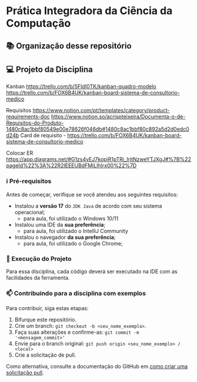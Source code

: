 # Prática Integradora da Ciência da Computação

## 📚 Organização desse repositório

## 💻 Projeto da Disciplina
Kanban
https://trello.com/b/5FldI0TK/kanban-quadro-modelo
https://trello.com/b/FOX6B4UK/kanban-board-sistema-de-consultorio-medico

Requisitos
https://www.notion.com/pt/templates/category/product-requirements-doc
https://www.notion.so/acrispteixeira/Documenta-o-de-Requisitos-do-Produto-1480c8ac1bbf80549e00e78626f046db#1480c8ac1bbf80c892a5d2d0edc0d24b
Card de requisito - https://trello.com/b/FOX6B4UK/kanban-board-sistema-de-consultorio-medico


Colocar ER
https://app.diagrams.net/#G1zs4vEJ7kopiR1pTRi_IrjtNzweYTJXgJ#%7B%22pageId%22%3A%22R2lEEEUBdFMjLlhIrx00%22%7D

### ℹ️ Pré-requisitos

Antes de começar, verifique se você atendeu aos seguintes requisitos:

* Instalou a **versão 17** do `JDK Java` de acordo com seu sistema operacional;
  * para aula, foi utilizado o Windows 10/11
* Instalou uma IDE da **sua preferência**;
  * para aula, foi utilizado o IntelliJ Community
* Instalou o navegador **da sua preferência**;
  * para aula, foi utilizado o Google Chrome;

### 🚀 Execução do Projeto

Para essa disciplina, cada código deverá ser executado na IDE com as facilidades da ferramenta.

### 📫 Contribuindo para a disciplina com exemplos
<!---Se você foi aluno dessa disciplina e deseja contribuir com ajustes e/ou funcionalidades entre em contato com o responsável da sua aula e considere a criação de um arquivo CONTRIBUTING.md separado--->
Para contribuir, siga estas etapas:

1. Bifurque este repositório.
2. Crie um branch: `git checkout -b <seu_nome_exemplo>`.
3. Faça suas alterações e confirme-as: `git commit -m '<mensagem_commit>'`
4. Envie para o branch original: `git push origin <seu_nome_exemplo> / <local>`
5. Crie a solicitação de pull.

Como alternativa, consulte a documentação do GitHub em [como criar uma solicitação pull](https://help.github.com/en/github/collaborating-with-issues-and-pull-requests/creating-a-pull-request).
